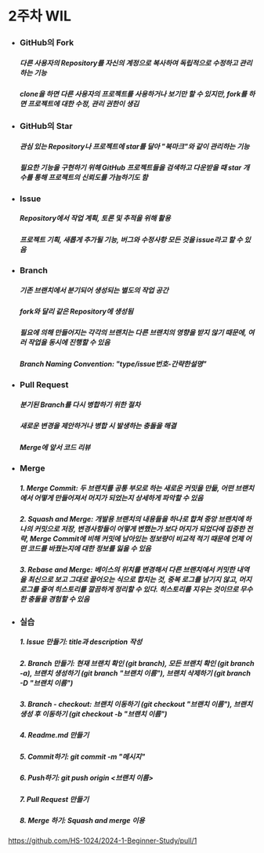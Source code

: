 # 2주차 WIL

* ### GitHub의 Fork
    ##### 다른 사용자의 Repository를 자신의 계정으로 복사하여 독립적으로 수정하고 관리하는 기능
    ##### clone을 하면 다른 사용자의 프로젝트를 사용하거나 보기만 할 수 있지만, fork를 하면 프로젝트에 대한 수정, 관리 권한이 생김
* ### GitHub의 Star
    ##### 관심 있는 Repository나 프로젝트에 star를 달아 "북마크"와 같이 관리하는 기능
    ##### 필요한 기능을 구현하기 위해 GitHub 프로젝트들을 검색하고 다운받을 때 star 개수를 통해 프로젝트의 신뢰도를 가늠하기도 함
* ### Issue
    ##### Repository에서 작업 계획, 토론 및 추적을 위해 활용
    ##### 프로젝트 기획, 새롭게 추가될 기능, 버그와 수정사항 모든 것을 issue라고 할 수 있음
* ### Branch
    ##### 기존 브랜치에서 분기되어 생성되는 별도의 작업 공간
    ##### fork와 달리 같은 Repository에 생성됨
    ##### 필요에 의해 만들어지는 각각의 브랜치는 다른 브랜치의 영향을 받지 않기 때문에, 여러 작업을 동시에 진행할 수 있음
    ##### Branch Naming Convention: "type/issue번호-간략한설명"
* ### Pull Request
    ##### 분기된 Branch를 다시 병합하기 위한 절차
    ##### 새로운 변경을 제안하거나 병합 시 발생하는 충돌을 해결
    ##### Merge에 앞서 코드 리뷰
* ### Merge
    ##### 1. Merge Commit: 두 브랜치를 공통 부모로 하는 새로운 커밋을 만듦, 어떤 브랜치에서 어떻게 만들어져서 머지가 되었는지 상세하게 파악할 수 있음
    ##### 2. Squash and Merge: 개발용 브랜치의 내용들을 하나로 합쳐 중앙 브랜치에 하나의 커밋으로 저장, 변경사항들이 어떻게 변했는가 보다 머지가 되었다에 집중한 전략, Merge Commit에 비해 커밋에 남아있는 정보량이 비교적 적기 때문에 언제 어떤 코드를 바꿨는지에 대한 정보를 잃을 수 있음
    ##### 3. Rebase and Merge: 베이스의 위치를 변경해서 다른 브랜치에서 커밋한 내역을 최신으로 보고 그대로 끌어오는 식으로 합치는 것, 중복 로그를 남기지 않고, 머지로그를 줄여 히스토리를 깔끔하게 정리할 수 있다. 히스토리를 지우는 것이므로 무수한 충돌을 경험할 수 있음
* ### 실습
    ##### 1. Issue 만들기: title과 description 작성
    ##### 2. Branch 만들기: 현재 브랜치 확인 (git branch), 모든 브랜치 확인 (git branch -a), 브랜치 생성하기 (git branch "브랜치 이름"), 브랜치 삭제하기 (git branch -D "브랜치 이름")
    ##### 3. Branch - checkout: 브랜치 이동하기 (git checkout "브랜치 이름"), 브랜치 생성 후 이동하기 (git checkout -b "브랜치 이름")
    ##### 4. Readme.md 만들기 
    ##### 5. Commit하기: git commit -m "메시지"
    ##### 6. Push하기: git push origin <브랜치 이름>
    ##### 7. Pull Request 만들기
    ##### 8. Merge 하기: Squash and merge 이용

https://github.com/HS-1024/2024-1-Beginner-Study/pull/1

